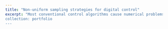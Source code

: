 ```yaml
---
title: "Non-uniform sampling strategies for digital control"
excerpt: "Most conventional control algorithms cause numerical problems where data is collected at sampling rates that are substantially higher than the dynamics of the equivalent continuous-time operation that is being implemented. This is of relevant interest in applications of digital control, in which high sample rates are routinely dictated by the system stability requirements rather than the signal processing needs. Digital control systems exhibit bandwidth limitations enforced by their closed-loop frequency requirements that demand very high sample rates. Considerable recent progress in reducing sample frequency requirements has been made through the use of non-uniform sampling schemes, so called alias-free signal processing. The approach prompts the simplification of complex systems and consequently enhances the numerical conditioning of the implementation algorithms that otherwise would require very high uniform sample rates. However, the control communities have not yet investigated the use of intentional non-uniform sampling. The purpose of this article is to address some algorithmic issues when using such regimes for digital control.
collection: portfolio
---
```

